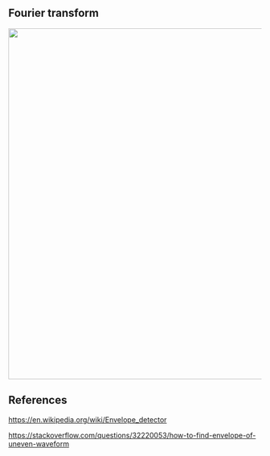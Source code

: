 
## Fourier transform
<p align="center"><img width="506" height="698" src="doc/fourier_transform_equation"></p>

## References
https://en.wikipedia.org/wiki/Envelope_detector

https://stackoverflow.com/questions/32220053/how-to-find-envelope-of-uneven-waveform
